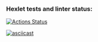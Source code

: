 ### Hexlet tests and linter status:
[![Actions Status](https://github.com/leilanimoone/python-project-50/workflows/hexlet-check/badge.svg)](https://github.com/leilanimoone/python-project-50/actions)

[![asciicast](https://asciinema.org/a/OErQPx0FGWcsLKo80mt6esYou.svg)](https://asciinema.org/a/OErQPx0FGWcsLKo80mt6esYou)
